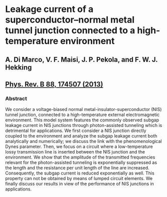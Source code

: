 # Leakage current of a superconductor–normal metal tunnel junction connected to a high-temperature environment

## A. Di Marco, V. F. Maisi, J. P. Pekola, and F. W. J. Hekking
## [Phys. Rev. B 88, 174507 (2013)](https://journals.aps.org/prb/abstract/10.1103/PhysRevB.88.174507)

### Abstract
We consider a voltage-biased normal metal-insulator-superconductor (NIS) tunnel junction, connected to a high-temperature external electromagnetic environment. 
This model system features the commonly observed subgap leakage current in NIS junctions through photon-assisted tunneling which is detrimental for applications. 
We first consider a NIS junction directly coupled to the environment and analyze the subgap leakage current both analytically and numerically; we discuss the 
link with the phenomenological Dynes parameter. Then, we focus on a circuit where a low-temperature lossy transmission line is inserted between the NIS junction 
and the environment. We show that the amplitude of the transmitted frequencies relevant for the photon-assisted tunneling is exponentially suppressed as the length
and the resistance per unit length of the line are increased. Consequently, the subgap current is reduced exponentially as well. This property can not be obtained 
by means of lumped circuit elements. We finally discuss our results in view of the performance of NIS junctions in applications.
